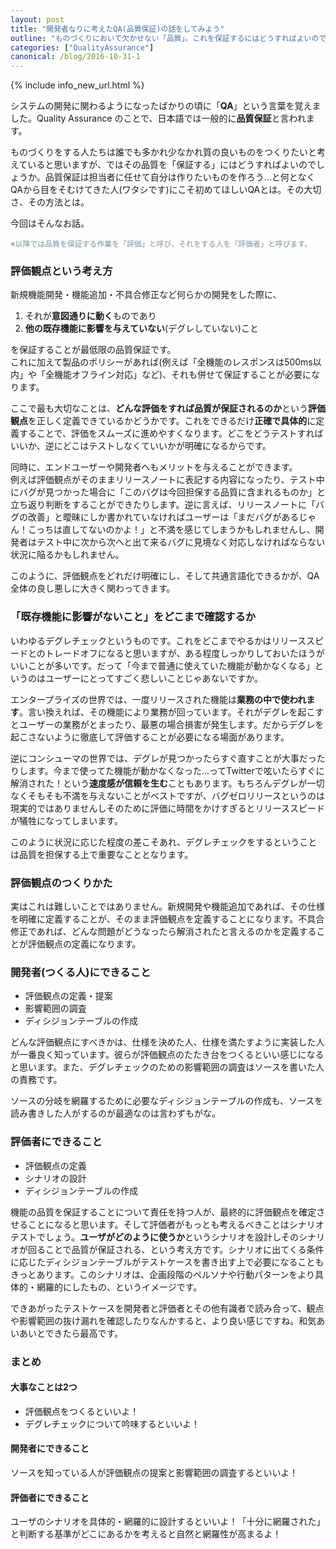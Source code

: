 ```yaml
---
layout: post
title: "開発者なりに考えたQA(品質保証)の話をしてみよう"
outline: "ものづくりにおいて欠かせない「品質」。これを保証するにはどうすればよいのでしょうか。「品質保証っていっても何すればいいかよくわからないんだよな」「とりあえずテストはしてるよ」という人に知ってもらいたい品質保証の考え方をまとめました。"
categories: ["QualityAssurance"]
canonical: /blog/2016-10-31-1
---
```


{% include info_new_url.html %}

システムの開発に関わるようになったばかりの頃に「**QA**」という言葉を覚えました。Quality Assurance のことで、日本語では一般的に**品質保証**と言われます。

ものづくりをする人たちは誰でも多かれ少なかれ質の良いものをつくりたいと考えていると思いますが、ではその品質を「保証する」にはどうすればよいのでしょうか。品質保証は担当者に任せて自分は作りたいものを作ろう…と何となくQAから目をそむけてきた人(ワタシです)にこそ初めてほしいQAとは。その大切さ、その方法とは。

今回はそんなお話。

<span style="font-size:85%;color:#78909C;">※以降では品質を保証する作業を「評価」と呼び、それをする人を「評価者」と呼びます。</span>



###  評価観点という考え方
新規機能開発・機能追加・不具合修正など何らかの開発をした際に、

1. それが**意図通りに動く**ものであり
2. **他の既存機能に影響を与えていない**(デグレしていない)こと

を保証することが最低限の品質保証です。  
これに加えて製品のポリシーがあれば(例えば「全機能のレスポンスは500ms以内」や「全機能オフライン対応」など)、それも併せて保証することが必要になります。

ここで最も大切なことは、**どんな評価をすれば品質が保証されるのか**という**評価観点**を正しく定義できているかどうかです。これをできるだけ**正確で具体的**に定義することで、評価をスムーズに進めやすくなります。どこをどうテストすればいいか、逆にどこはテストしなくていいかが明確になるからです。

同時に、エンドユーザーや開発者へもメリットを与えることができます。  
例えば評価観点がそのままリリースノートに表記する内容になったり、テスト中にバグが見つかった場合に「このバグは今回担保する品質に含まれるものか」と立ち返り判断をすることができたりします。逆に言えば、リリースノートに「バグの改善」と曖昧にしか書かれていなければユーザーは「まだバグがあるじゃん！こっちは直してないのかよ！」と不満を感じてしまうかもしれませんし、開発者はテスト中に次から次へと出て来るバグに見境なく対応しなければならない状況に陥るかもしれません。

このように、評価観点をどれだけ明確にし、そして共通言語化できるかが、QA全体の良し悪しに大きく関わってきます。


### 「既存機能に影響がないこと」をどこまで確認するか
いわゆるデグレチェックというものです。これをどこまでやるかはリリーススピードとのトレードオフになると思いますが、ある程度しっかりしておいたほうがいいことが多いです。だって「今まで普通に使えていた機能が動かなくなる」というのはユーザーにとってすごく悲しいことじゃあないですか。

エンタープライズの世界では、一度リリースされた機能は**業務の中で使われます**。言い換えれば、その機能により業務が回っています。それがデグレを起こすとユーザーの業務がとまったり、最悪の場合損害が発生します。だからデグレを起こさないように徹底して評価することが必要になる場面があります。

逆にコンシューマの世界では、デグレが見つかったらすぐ直すことが大事だったりします。今まで使ってた機能が動かなくなった…ってTwitterで呟いたらすぐに解消された！という**速度感が信頼を生む**こともあります。もちろんデグレが一切なくそもそも不満を与えないことがベストですが、バグゼロリリースというのは現実的ではありませんしそのために評価に時間をかけすぎるとリリーススピードが犠牲になってしまいます。

このように状況に応じた程度の差こそあれ、デグレチェックをするということは品質を担保する上で重要なこととなります。



### 評価観点のつくりかた
実はこれは難しいことではありません。新規開発や機能追加であれば、その仕様を明確に定義することが、そのまま評価観点を定義することになります。不具合修正であれば、どんな問題がどうなったら解消されたと言えるのかを定義することが評価観点の定義になります。


### 開発者(つくる人)にできること

- 評価観点の定義・提案
- 影響範囲の調査
- ディシジョンテーブルの作成

どんな評価観点にすべきかは、仕様を決めた人、仕様を満たすように実装した人が一番良く知っています。彼らが評価観点のたたき台をつくるといい感じになると思います。また、デグレチェックのための影響範囲の調査はソースを書いた人の責務です。

ソースの分岐を網羅するために必要なディシジョンテーブルの作成も、ソースを読み書きした人がするのが最適なのは言わずもがな。


### 評価者にできること

- 評価観点の定義
- シナリオの設計
- ディシジョンテーブルの作成

機能の品質を保証することについて責任を持つ人が、最終的に評価観点を確定させることになると思います。そして評価者がもっとも考えるべきことはシナリオテストでしょう。**ユーザがどのように使うか**というシナリオを設計しそのシナリオが回ることで品質が保証される、という考え方です。シナリオに出てくる条件に応じたディシジョンテーブルがテストケースを書き出す上で必要になることもきっとあります。このシナリオは、企画段階のペルソナや行動パターンをより具体的・網羅的にしたもの、というイメージです。

できあがったテストケースを開発者と評価者とその他有識者で読み合って、観点や影響範囲の抜け漏れを確認したりなんかすると、より良い感じですね。和気あいあいとできたら最高です。


### まとめ

#### 大事なことは2つ
- 評価観点をつくるといいよ！
- デグレチェックについて吟味するといいよ！

#### 開発者にできること
ソースを知っている人が評価観点の提案と影響範囲の調査するといいよ！

#### 評価者にできること
ユーザのシナリオを具体的・網羅的に設計するといいよ！「十分に網羅された」と判断する基準がどこにあるかを考えると自然と網羅性が高まるよ！
